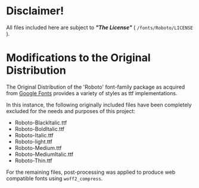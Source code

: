 # Disclaimer!

All files included here are subject to **_"The License"_** ( `/fonts/Roboto/LICENSE` ).

# Modifications to the Original Distribution

The Original Distribution of the 'Roboto' font-family package as acquired from
[Google Fonts](https://fonts.google.com/)
provides a variety of styles as ttf implementations.

In this instance, the following originally included files have been completely excluded for the needs and purposes of this project:

- Roboto-BlackItalic.ttf
- Roboto-BoldItalic.ttf
- Roboto-Italic.ttf
- Roboto-light.ttf
- Roboto-Medium.ttf
- Roboto-MediumItalic.ttf
- Roboto-Thin.ttf

For the remaining files, post-processing was applied to produce web compatible fonts using `woff2_compress`.
